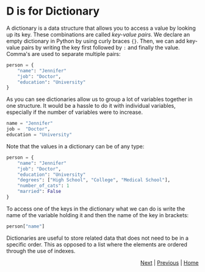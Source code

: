 # D is for Dictionary

A dictionary is a data structure that allows you to access a value by looking up its key. These combinations are called _key-value pairs_. We declare an empty dictionary in Python by using curly braces `{}`. Then, we can add key-value pairs by writing the key first followed by `:` and finally the value. Comma's are used to separate multiple pairs:
```python
person = {
    "name": "Jennifer"
    "job": "Doctor",
    "education": "University" 
}
```
As you can see dictionaries allow us to group a lot of variables together in one structure. It would be a hassle to do it with individual variables, especially if the number of variables were to increase.
```python
name = "Jennifer"
job =  "Doctor",
education = "University"
```

Note that the values in a dictionary can be of any type:
```python
person = {
    "name": "Jennifer"
    "job": "Doctor",
    "education": "University"
    "degrees": ["High School", "College", "Medical School"],
    "number_of_cats": 1
    "married": False
}
```

To access one of the keys in the dictionary what we can do is write the name of the variable holding it and then the name of the key in brackets:
```python
person["name"]
```

Dictionaries are useful to store related data that does not need to be in a specific order. This as opposed to a list where the elements are ordered through the use of indexes.

<div style="text-align: right">
<a href="list-2.html">Next</a> | 
<a href="list.html">Previous</a> | 
<a href="../index.html">Home</a>
</div>